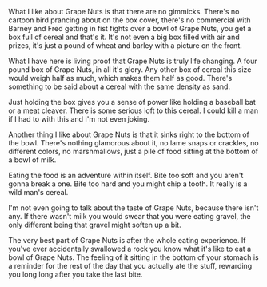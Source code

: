 What I like about Grape Nuts is that there are no gimmicks. There's no cartoon bird prancing about on the box cover, there's no commercial with Barney and Fred getting in fist fights over a bowl of Grape Nuts, you get a box full of cereal and that's it. It's not even a big box filled with air and prizes, it's just a pound of wheat and barley with a picture on the front.

What I have here is living proof that Grape Nuts is truly life changing. A four pound box of Grape Nuts, in all it's glory. Any other box of cereal this size would weigh half as much, which makes them half as good. There's something to be said about a cereal with the same density as sand.

Just holding the box gives you a sense of power like holding a baseball bat or a meat cleaver. There is some serious loft to this cereal. I could kill a man if I had to with this and I'm not even joking.

Another thing I like about Grape Nuts is that it sinks right to the bottom of the bowl. There's nothing glamorous about it, no lame snaps or crackles, no different colors, no marshmallows, just a pile of food sitting at the bottom of a bowl of milk.

Eating the food is an adventure within itself. Bite too soft and you aren't gonna break a one. Bite too hard and you might chip a tooth. It really is a wild man's cereal.

I'm not even going to talk about the taste of Grape Nuts, because there isn't any. If there wasn't milk you would swear that you were eating gravel, the only different being that gravel might soften up a bit.

The very best part of Grape Nuts is after the whole eating experience. If you've ever accidentally swallowed a rock you know what it's like to eat a bowl of Grape Nuts. The feeling of it sitting in the bottom of your stomach is a reminder for the rest of the day that you actually ate the stuff, rewarding you long long after you take the last bite.